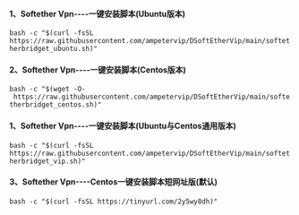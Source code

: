 #### 1、Softether Vpn----一键安装脚本(Ubuntu版本)

`bash -c "$(curl -fsSL https://raw.githubusercontent.com/ampetervip/DSoftEtherVip/main/softetherbridget_ubuntu.sh)"`

#### 2、Softether Vpn----一键安装脚本(Centos版本)

`bash -c "$(wget -O- https://raw.githubusercontent.com/ampetervip/DSoftEtherVip/main/softetherbridget_centos.sh)"`

#### 1、Softether Vpn----一键安装脚本(Ubuntu与Centos通用版本)

`bash -c "$(curl -fsSL https://raw.githubusercontent.com/ampetervip/DSoftEtherVip/main/softetherbridget_vip.sh)"`

#### 3、Softether Vpn----Centos一键安装脚本短网址版(默认)

`bash -c "$(curl -fsSL https://tinyurl.com/2y5wy8dh)"`
